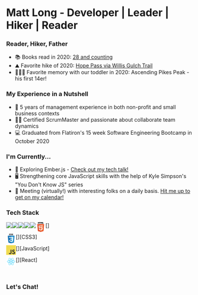 # Matt Long - Developer | Leader | Hiker | Reader

### Reader, Hiker, Father
* 📚 Books read in 2020: [28 and counting](https://www.goodreads.com/user_challenges/20046261)
* ⛰️ Favorite hike of 2020: [Hope Pass via Willis Gulch Trail](https://www.alltrails.com/trail/us/colorado/hope-pass-via-willis-gulch-trail)
* 👨‍👩‍👦 Favorite memory with our toddler in 2020: Ascending Pikes Peak - his first 14er!

### My Experience in a Nutshell
* 🏢 5 years of management experience in both non-profit and small business contexts
* 👨‍💻 Certified ScrumMaster and passionate about collaborate team dynamics
* 💻 Graduated from Flatiron's 15 week Software Engineering Bootcamp in October 2020

### I'm Currently...
* 🐹 Exploring Ember.js - [Check out my tech talk!](https://www.youtube.com/watch?v=84NLZITi864&list=PLrKrG671rcSPrIJQVRT_TqS7gknxERwyq&index=1&t=1s)
* 🖥️ Strengthening core JavaScript skills with the help of Kyle Simpson's "You Don't Know JS" series
* 📅 Meeting (virtually!) with interesting folks on a daily basis. [Hit me up to get on my calendar!](https://www.linkedin.com/in/mattlong34/)

### Tech Stack

<img align="left" atl="react" src="https://img.shields.io/badge/React-38B2AC?style=for-the-badge&logo=react&logoColor=white"/>
<img align="left" atl="material-ui" src="https://img.shields.io/badge/Material--UI-38B2AC?style=for-the-badge&logo=material-ui&logoColor=white"/>
<img align="left" atl="ruby" src="https://img.shields.io/badge/Ruby-38B2AC?style=for-the-badge&logo=ruby&logoColor=white"/>
<img align="left" atl="JS" src="https://img.shields.io/badge/JavaScript-38B2AC?style=for-the-badge&logo=javascript&logoColor=white"/>
<img align="left" atl="HTML" src="https://img.shields.io/badge/HTML5-38B2AC?style=for-the-badge&logo=html5&logoColor=white"/>

[<img align="left" alt="HTML5" width="26px" src="https://raw.githubusercontent.com/github/explore/80688e429a7d4ef2fca1e82350fe8e3517d3494d/topics/html/html.png" />]

[<img align="left" alt="CSS3" width="26px" src="https://raw.githubusercontent.com/github/explore/80688e429a7d4ef2fca1e82350fe8e3517d3494d/topics/css/css.png" />][CSS3]

[<img align="left" alt="JavaScript" width="26px" src="https://raw.githubusercontent.com/github/explore/80688e429a7d4ef2fca1e82350fe8e3517d3494d/topics/javascript/javascript.png" />][JavaScript]

[<img align="left" alt="React" width="26px" src="https://raw.githubusercontent.com/github/explore/80688e429a7d4ef2fca1e82350fe8e3517d3494d/topics/react/react.png" />][React]

<br/>

### Let's Chat!

[LinkedIn]:https://www.linkedin.com/in/hailey-ringier/
[Youtube]:https://www.youtube.com/channel/UCv8YpacxVgL9ShVduwb3Blg?view_as=subscriber

